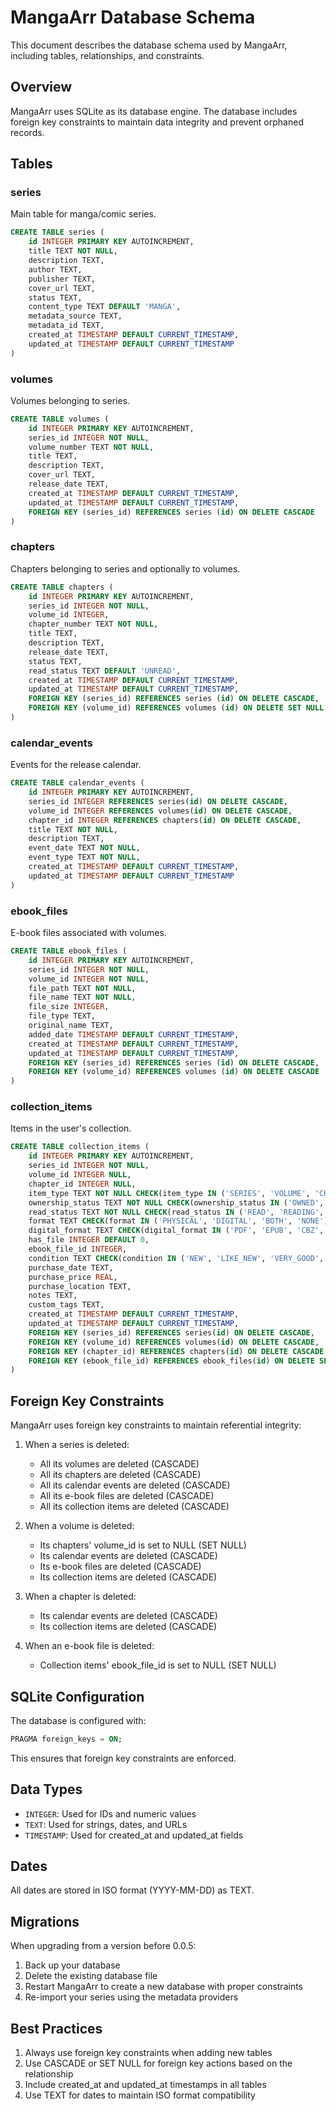 # MangaArr Database Schema

This document describes the database schema used by MangaArr, including tables, relationships, and constraints.

## Overview

MangaArr uses SQLite as its database engine. The database includes foreign key constraints to maintain data integrity and prevent orphaned records.

## Tables

### series

Main table for manga/comic series.

```sql
CREATE TABLE series (
    id INTEGER PRIMARY KEY AUTOINCREMENT,
    title TEXT NOT NULL,
    description TEXT,
    author TEXT,
    publisher TEXT,
    cover_url TEXT,
    status TEXT,
    content_type TEXT DEFAULT 'MANGA',
    metadata_source TEXT,
    metadata_id TEXT,
    created_at TIMESTAMP DEFAULT CURRENT_TIMESTAMP,
    updated_at TIMESTAMP DEFAULT CURRENT_TIMESTAMP
)
```

### volumes

Volumes belonging to series.

```sql
CREATE TABLE volumes (
    id INTEGER PRIMARY KEY AUTOINCREMENT,
    series_id INTEGER NOT NULL,
    volume_number TEXT NOT NULL,
    title TEXT,
    description TEXT,
    cover_url TEXT,
    release_date TEXT,
    created_at TIMESTAMP DEFAULT CURRENT_TIMESTAMP,
    updated_at TIMESTAMP DEFAULT CURRENT_TIMESTAMP,
    FOREIGN KEY (series_id) REFERENCES series (id) ON DELETE CASCADE
)
```

### chapters

Chapters belonging to series and optionally to volumes.

```sql
CREATE TABLE chapters (
    id INTEGER PRIMARY KEY AUTOINCREMENT,
    series_id INTEGER NOT NULL,
    volume_id INTEGER,
    chapter_number TEXT NOT NULL,
    title TEXT,
    description TEXT,
    release_date TEXT,
    status TEXT,
    read_status TEXT DEFAULT 'UNREAD',
    created_at TIMESTAMP DEFAULT CURRENT_TIMESTAMP,
    updated_at TIMESTAMP DEFAULT CURRENT_TIMESTAMP,
    FOREIGN KEY (series_id) REFERENCES series (id) ON DELETE CASCADE,
    FOREIGN KEY (volume_id) REFERENCES volumes (id) ON DELETE SET NULL
)
```

### calendar_events

Events for the release calendar.

```sql
CREATE TABLE calendar_events (
    id INTEGER PRIMARY KEY AUTOINCREMENT,
    series_id INTEGER REFERENCES series(id) ON DELETE CASCADE,
    volume_id INTEGER REFERENCES volumes(id) ON DELETE CASCADE,
    chapter_id INTEGER REFERENCES chapters(id) ON DELETE CASCADE,
    title TEXT NOT NULL,
    description TEXT,
    event_date TEXT NOT NULL,
    event_type TEXT NOT NULL,
    created_at TIMESTAMP DEFAULT CURRENT_TIMESTAMP,
    updated_at TIMESTAMP DEFAULT CURRENT_TIMESTAMP
)
```

### ebook_files

E-book files associated with volumes.

```sql
CREATE TABLE ebook_files (
    id INTEGER PRIMARY KEY AUTOINCREMENT,
    series_id INTEGER NOT NULL,
    volume_id INTEGER NOT NULL,
    file_path TEXT NOT NULL,
    file_name TEXT NOT NULL,
    file_size INTEGER,
    file_type TEXT,
    original_name TEXT,
    added_date TIMESTAMP DEFAULT CURRENT_TIMESTAMP,
    created_at TIMESTAMP DEFAULT CURRENT_TIMESTAMP,
    updated_at TIMESTAMP DEFAULT CURRENT_TIMESTAMP,
    FOREIGN KEY (series_id) REFERENCES series (id) ON DELETE CASCADE,
    FOREIGN KEY (volume_id) REFERENCES volumes (id) ON DELETE CASCADE
)
```

### collection_items

Items in the user's collection.

```sql
CREATE TABLE collection_items (
    id INTEGER PRIMARY KEY AUTOINCREMENT,
    series_id INTEGER NOT NULL,
    volume_id INTEGER NULL,
    chapter_id INTEGER NULL,
    item_type TEXT NOT NULL CHECK(item_type IN ('SERIES', 'VOLUME', 'CHAPTER')),
    ownership_status TEXT NOT NULL CHECK(ownership_status IN ('OWNED', 'WANTED', 'ORDERED', 'LOANED', 'NONE')),
    read_status TEXT NOT NULL CHECK(read_status IN ('READ', 'READING', 'UNREAD', 'NONE')),
    format TEXT CHECK(format IN ('PHYSICAL', 'DIGITAL', 'BOTH', 'NONE')),
    digital_format TEXT CHECK(digital_format IN ('PDF', 'EPUB', 'CBZ', 'CBR', 'MOBI', 'AZW', 'NONE')),
    has_file INTEGER DEFAULT 0,
    ebook_file_id INTEGER,
    condition TEXT CHECK(condition IN ('NEW', 'LIKE_NEW', 'VERY_GOOD', 'GOOD', 'FAIR', 'POOR', 'NONE')),
    purchase_date TEXT,
    purchase_price REAL,
    purchase_location TEXT,
    notes TEXT,
    custom_tags TEXT,
    created_at TIMESTAMP DEFAULT CURRENT_TIMESTAMP,
    updated_at TIMESTAMP DEFAULT CURRENT_TIMESTAMP,
    FOREIGN KEY (series_id) REFERENCES series(id) ON DELETE CASCADE,
    FOREIGN KEY (volume_id) REFERENCES volumes(id) ON DELETE CASCADE,
    FOREIGN KEY (chapter_id) REFERENCES chapters(id) ON DELETE CASCADE,
    FOREIGN KEY (ebook_file_id) REFERENCES ebook_files(id) ON DELETE SET NULL
)
```

## Foreign Key Constraints

MangaArr uses foreign key constraints to maintain referential integrity:

1. When a series is deleted:
   - All its volumes are deleted (CASCADE)
   - All its chapters are deleted (CASCADE)
   - All its calendar events are deleted (CASCADE)
   - All its e-book files are deleted (CASCADE)
   - All its collection items are deleted (CASCADE)

2. When a volume is deleted:
   - Its chapters' volume_id is set to NULL (SET NULL)
   - Its calendar events are deleted (CASCADE)
   - Its e-book files are deleted (CASCADE)
   - Its collection items are deleted (CASCADE)

3. When a chapter is deleted:
   - Its calendar events are deleted (CASCADE)
   - Its collection items are deleted (CASCADE)
   
4. When an e-book file is deleted:
   - Collection items' ebook_file_id is set to NULL (SET NULL)

## SQLite Configuration

The database is configured with:
```sql
PRAGMA foreign_keys = ON;
```

This ensures that foreign key constraints are enforced.

## Data Types

- `INTEGER`: Used for IDs and numeric values
- `TEXT`: Used for strings, dates, and URLs
- `TIMESTAMP`: Used for created_at and updated_at fields

## Dates

All dates are stored in ISO format (YYYY-MM-DD) as TEXT.

## Migrations

When upgrading from a version before 0.0.5:
1. Back up your database
2. Delete the existing database file
3. Restart MangaArr to create a new database with proper constraints
4. Re-import your series using the metadata providers

## Best Practices

1. Always use foreign key constraints when adding new tables
2. Use CASCADE or SET NULL for foreign key actions based on the relationship
3. Include created_at and updated_at timestamps in all tables
4. Use TEXT for dates to maintain ISO format compatibility
